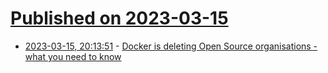 # [Published on 2023-03-15](index.md)

* [2023-03-15, 20:13:51](https://lobste.rs/s/5z9stl/docker_is_deleting_open_source) - [Docker is deleting Open Source organisations - what you need to know](https://blog.alexellis.io/docker-is-deleting-open-source-images/)

